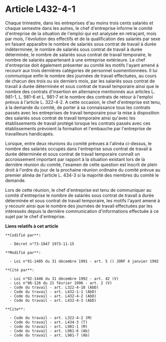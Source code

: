 # Article L432-4-1

Chaque trimestre, dans les entreprises d'au moins trois cents salariés et chaque semestre dans les autres, le chef
d'entreprise informe le comité d'entreprise de la situation de l'emploi qui est analysée en retraçant, mois par mois,
l'évolution des effectifs et de la qualification des salariés par sexe en faisant apparaître le nombre de salariés sous
contrat de travail à durée indéterminée, le nombre de salariés sous contrat de travail à durée déterminée, le nombre de
salariés sous contrat de travail temporaire, le nombre de salariés appartenant à une entreprise extérieure. Le chef
d'entreprise doit également présenter au comité les motifs l'ayant amené à recourir aux trois dernières catégories de
personnel susmentionnées. Il lui communique enfin le nombre des journées de travail effectuées, au cours de chacun des trois
ou six derniers mois, par les salariés sous contrat de travail à durée déterminée et sous contrat de travail temporaire ainsi
que le nombre des contrats d'insertion en alternance mentionnés aux articles L. 981-1, L. 981-6 et L. 981-7 et le nombre des
contrats de retour à l'emploi prévus à l'article L. 322-4-2. A cette occasion, le chef d'entreprise est tenu, à la demande du
comité, de porter à sa connaissance tous les contrats passés avec les entreprises de travail temporaire pour la mise à
disposition des salariés sous contrat de travail temporaire ainsi qu'avec les établissements de travail protégé lorsque les
contrats passés avec ces établissements prévoient la formation et l'embauche par l'entreprise de travailleurs handicapés.

Lorsque, entre deux réunions du comité prévues à l'alinéa ci-dessus, le nombre des salariés occupés dans l'entreprise sous
contrat de travail à durée déterminée et sous contrat de travail temporaire connaît un accroissement important par rapport à
la situation existant lors de la dernière réunion du comité, l'examen de cette question est inscrit de plein droit à l'ordre
du jour de la prochaine réunion ordinaire du comité prévue au premier alinéa de l'article L. 434-3 si la majorité des membres
du comité le demande.

Lors de cette réunion, le chef d'entreprise est tenu de communiquer au comité d'entreprise le nombre de salariés sous contrat
de travail à durée déterminée et sous contrat de travail temporaire, les motifs l'ayant amené à y recourir ainsi que le
nombre des journées de travail effectuées par les intéressés depuis la dernière communication d'informations effectuée à ce
sujet par le chef d'entreprise.

**Liens relatifs à cet article**

	**Codifié par**:

	  - Décret n°73-1047 1973-11-15

	**Modifié par**:

	  - Loi n°91-1405 du 31 décembre 1991 - art. 5 () JORF 4 janvier 1992

	**Cité par**:

	  - Loi n°92-1446 du 31 décembre 1992 - art. 42 (V)
	  - Loi n°96-126 du 21 février 1996 - art. 2 (V)
	  - Code du travail - art. L322-4-18 (AbD)
	  - Code du travail - art. L432-1-1 (AbD)
	  - Code du travail - art. L432-4-2 (AbD)
	  - Code du travail - art. L432-4-3 (AbD)

	**Cite**:

	  - Code du travail - art. L322-4-2 (M)
	  - Code du travail - art. L434-3 (T)
	  - Code du travail - art. L981-1 (M)
	  - Code du travail - art. L981-6 (Ab)
	  - Code du travail - art. L981-7 (Ab)
